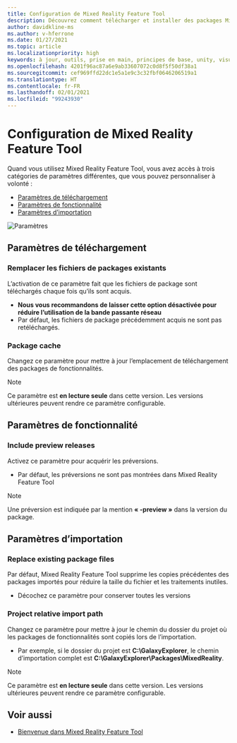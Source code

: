 ```yaml
---
title: Configuration de Mixed Reality Feature Tool
description: Découvrez comment télécharger et installer des packages Mixed Reality Unity à partir de Mixed Reality Feature Tool pour le développement HoloLens et VR.
author: davidkline-ms
ms.author: v-hferrone
ms.date: 01/27/2021
ms.topic: article
ms.localizationpriority: high
keywords: à jour, outils, prise en main, principes de base, unity, visual studio, toolkit, casque de réalité mixte, casque windows mixed reality, casque de réalité virtuelle, installation, Windows, HoloLens, émulateur, unreal, openxr
ms.openlocfilehash: 4201f96ac87a6e9ab33607072c0d8f5f50df38a1
ms.sourcegitcommit: cef969ffd22dc1e5a1e9c3c32fbf0646206519a1
ms.translationtype: HT
ms.contentlocale: fr-FR
ms.lasthandoff: 02/01/2021
ms.locfileid: "99243930"
---
```

# <a name="configuring-the-mixed-reality-feature-tool"></a>Configuration de Mixed Reality Feature Tool

Quand vous utilisez Mixed Reality Feature Tool, vous avez accès à trois catégories de paramètres différentes, que vous pouvez personnaliser à volonté :

* [Paramètres de téléchargement](#download-settings)
* [Paramètres de fonctionnalité](#feature-settings)
* [Paramètres d’importation](#import-settings)

![Paramètres](images/FeatureToolSettings.png)

## <a name="download-settings"></a>Paramètres de téléchargement

### <a name="overwrite-existing-package-files"></a>Remplacer les fichiers de packages existants

L’activation de ce paramètre fait que les fichiers de package sont téléchargés chaque fois qu’ils sont acquis. 
* **Nous vous recommandons de laisser cette option désactivée pour réduire l’utilisation de la bande passante réseau**
* Par défaut, les fichiers de package précédemment acquis ne sont pas retéléchargés.

### <a name="package-cache"></a>Package cache

Changez ce paramètre pour mettre à jour l’emplacement de téléchargement des packages de fonctionnalités.

> [!NOTE]
> Ce paramètre est **en lecture seule** dans cette version. Les versions ultérieures peuvent rendre ce paramètre configurable.

## <a name="feature-settings"></a>Paramètres de fonctionnalité

### <a name="include-preview-releases"></a>Include preview releases

Activez ce paramètre pour acquérir les préversions.
* Par défaut, les préversions ne sont pas montrées dans Mixed Reality Feature Tool 

> [!NOTE]
> Une préversion est indiquée par la mention **« -preview »** dans la version du package.

## <a name="import-settings"></a>Paramètres d’importation

### <a name="replace-existing-package-files"></a>Replace existing package files

Par défaut, Mixed Reality Feature Tool supprime les copies précédentes des packages importés pour réduire la taille du fichier et les traitements inutiles. 
* Décochez ce paramètre pour conserver toutes les versions

### <a name="project-relative-import-path"></a>Project relative import path

Changez ce paramètre pour mettre à jour le chemin du dossier du projet où les packages de fonctionnalités sont copiés lors de l’importation. 
* Par exemple, si le dossier du projet est **C:\GalaxyExplorer**, le chemin d’importation complet est **C:\GalaxyExplorer\Packages\MixedReality**.

> [!NOTE]
> Ce paramètre est **en lecture seule** dans cette version. Les versions ultérieures peuvent rendre ce paramètre configurable.

## <a name="see-also"></a>Voir aussi

- [Bienvenue dans Mixed Reality Feature Tool](welcome-to-mr-feature-tool.md)